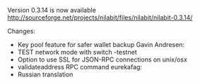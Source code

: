 Version 0.3.14 is now available
http://sourceforge.net/projects/nilabit/files/nilabit/nilabit-0.3.14/

Changes:
* Key pool feature for safer wallet backup
Gavin Andresen:
* TEST network mode with switch -testnet
* Option to use SSL for JSON-RPC connections on unix/osx
* validateaddress RPC command
eurekafag:
* Russian translation
